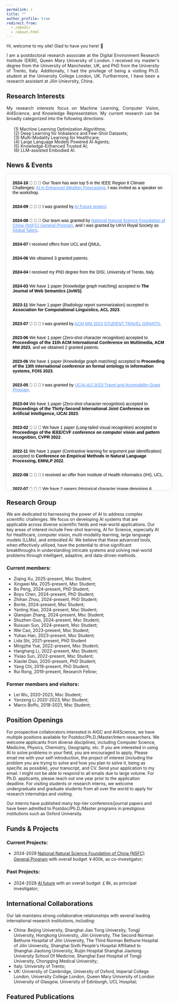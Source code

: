 ```yaml
---
permalink: /
title: ""
author_profile: true
redirect_from: 
  - /about/
  - /about.html
---
```


<!-- **Daqian Shi** -->

Hi, welcome to my site! Glad to have you here! 👋

<div style="width: 100%; text-align: justify; margin-bottom: 20px;">
I am a postdoctoral research associate at the Digital Environment Research Institute (DERI), Queen Mary University of London. I received my master's degree from the University of Manchester, UK, and PhD from the University of Trento, Italy. Additionally, I had the privilege of being a visiting Ph.D. student at the University College London, UK. Furthermore, I have been a research assistant at Jilin Unievrsity, China. 
</div>

Research Interests
---------
<div style="width: 100%; text-align: justify; margin-bottom: 20px;">
  My research interests focus on Machine Learning, Computer Vision, AI4Science, and Knowledge Representation. My current research can be broadly categorized into the following directions:
  <!-- My research interests focus on <strong>Machine Learning</strong>, <strong>Computer Vision</strong>, <strong>AI4Science</strong>, and <strong>Knowledge Representation</strong>. My current research can be broadly categorized into the following directions: -->

</div>


<ol style="list-style-type: none; margin-top: 10px; line-height: 1;">
  <li>(1) Machine Learning Optimization Algorithms;</li>
  <li>(2) Deep Learning for Imbalance and Few-Shot Datasets;</li>
  <li>(3) Multi-Modality Learning for Healthcare;</li>
  <li>(4) Large Language Models Powered AI Agents;</li>
  <li>(5) Knowledge-Enhanced Trusted AI;</li>
  <li>(6) LLM-assisted Embodied AI.</li>
</ol>


News & Events
--------
<div style="width: 100%; max-height: 1000px; overflow-y: auto; padding: 20px; background-color: #ffffff; color: #000; border-radius: 10px; font-family: Arial, sans-serif; box-shadow: 0 0 10px rgba(0, 0, 0, 0.1);">

<!-- <a href="" style="color: #4f8ef7;"> </a>-->
<!-- <span style="display: inline-block; width: 50px;"></span> -->

<div style="margin-bottom: 20px;">
  <strong>2024-10</strong> 
  🎉 🎉 🎉 Our Team has won top 5 in the IEEE Region 8 Climate Challenges: <a href="https://www.ieee-ukandireland.org/ieee-region-8-climate-challenges-ai-in-enhanced-weather-forecasting-hackathon/#:~:text=We%20are%20excited%20to%20invite,of%20short%2Dterm%20weather%20forecasts." style="color: #4f8ef7;">AI in Enhanced Weather Forecasting</a>, I was invited as a speaker on the workshop. <br> <br>

  <strong>2024-09</strong> 
  🎉 🎉 🎉 I was granted by <a href="https://www.great.gov.uk/campaign-site/ai-futures/#:~:text=The%20UK%20Government's%20AI%20Futures,the%20UK's%20thriving%20AI%20ecosystem." style="color: #4f8ef7;">AI Future project</a>.  <br> <br>

  <strong>2024-08</strong> 
  🎉 🎉 🎉 Our team was granted by <a href="https://www.nsfc.gov.cn/publish/portal0/tab1417/" style="color: #4f8ef7;">National Natural Science Foundation of China (NSFC) General Program</a>, and I was granted by UKVI Royal Society as <a href="https://www.gov.uk/global-talent" style="color: #4f8ef7;">Global Talent</a>. <br> <br>

  <strong>2024-07</strong> 
  I received offers from UCL and QMUL. <br> <br>

  <strong>2024-06</strong> 
  We obtained 3 granted patents. <br> <br>

  <strong>2024-04</strong> 
  I received my PhD degree from the DISI, University of Trento, Italy. <br> <br>

  <strong>2024-03</strong> 
  We have 1 paper (Knowledge graph matching) accepted to <strong>The Journal of Web Semantics (JoWS)</strong>. <br> <br>

  <strong>2023-11</strong> 
  We have 1 paper (Radiology report summarization) accepted to <strong>Association for Computational Linguistics, ACL 2023</strong>. <br> <br>

  <strong>2023-07</strong> 
  🎉 🎉 🎉 I was granted by <a href="https://www.acmmm2023.org/student-travel-grants/#:~:text=Students%20must%20apply%20for%20a,for%20a%20SIGMM%20travel%20award." style="color: #4f8ef7;">ACM MM 2023 STUDENT TRAVEL GRANTS</a>.  <br> <br>

  <strong>2023-06</strong> 
  We have 1 paper (Zero-shot character recognition) accepted to <strong>Proceedings of the 31th ACM International Conference on Multimedia, ACM MM 2023</strong>, and we obtained 2 granted patents. <br> <br>

  <strong>2023-06</strong> 
  We have 1 paper (Knowledge graph matching) accepted to <strong>Proceeding of the 13th international conference on formal ontology in information systems, FOIS 2023</strong>. <br> <br>

  <strong>2023-05</strong> 
  🎉 🎉 🎉 I was granted by <a href="https://ijcai-23.org/ijcai-aij-2023-travel-and-accessibility-grant-program/#:~:text=Application%20Procedure&text=Applicants%20must%20submit%20the%20IJCAI,(before%20early%20registration%20deadline)." style="color: #4f8ef7;">IJCAI-AIJ 2023 Travel and Accessibility Grant Program</a>. <br> <br>

  <strong>2023-04</strong> 
  We have 1 paper (Zero-shot character recognition) accepted to <strong>Proceedings of the Thirty-Second International Joint Conference on Artificial Intelligence, IJCAI 2023</strong>. <br> <br>

  <strong>2023-02</strong> 
  🎉 🎉 🎉 We have 1 paper (Long-tailed visual recognition) accepted to <strong>Proceedings of the IEEE/CVF conference on computer vision and pattern recognition, CVPR 2022</strong>. <br> <br>

  <strong>2022-11</strong> 
  We have 1 paper (Contrastive learning for argument pair identification) accepted to <strong>Conference on Empirical Methods in Natural Language Processing, EMNLP 2022</strong>. <br> <br>

  <strong>2022-08</strong> 
  🎉 🎉 🎉 I received an offer from Institute of Health Informatics (IHI), UCL. <br> <br>

  <strong>2022-07</strong> 
  🎉 🎉 🎉 We have 2 papers (Historical character image denoising & Character image classification) accepted to <strong>ACM international conference on multimedia, ACM MM 2022</strong>. <br> <br>

  <strong>2022-06</strong> 
  We obtained 2 granted patents. <br> <br>

  <strong>2022-03</strong> 
  We have 1 paper (Historical character classification) accepted to <strong>Association for Computational Linguistics, ACL 2022</strong>. <br> <br>

  <strong>2021-09</strong> 
  We have 1 paper (Few-shot remote sensing scene classification) accepted to <strong>IEEE Transactions on Geoscience and Remote Sensing Journal (TGRS)</strong>. <br> <br>

  <strong>2021-07</strong> 
  We have 1 paper (Knowledge graph matching) accepted to <strong>The 20th International Semantic Web Conference, ISWC 2021</strong>. <br> <br>

  <strong>2021-06</strong> 
  We obtained 2 granted patents and 4 software copyrights. <br> <br>

  <strong>2020-02</strong> 
  🎉 🎉 🎉 We have 1 paper (Knowledge-based learning path recommendation) accepted to <strong>Knowledge-Based Systems Journal (KBS)</strong>. <br> <br>

  <strong>2018-09</strong> 
🎉 🎉 🎉 I received an offer for a research assistant position at Jilin University. <br> <br>

  <strong>2018-09</strong> 
🎉 🎉 🎉 I finished my Master's degree from the Unievrsity of Manchester with a Distinction (top 5%). <br> <br>
</div>


</div>

Research Group
------------------
We are dedicated to harnessing the power of AI to address complex scientific challenges. We focus on developing AI systems that are applicable across diverse scientific fields and real-world applications. Our key areas of interest include Few-shot learning, AI for Science, especially AI for Healthcare, computer vision, multi-modality learning, large language models (LLMs), and embodied AI. We believe that these advanced tools, when effectively utilized, have the potential to drive significant breakthroughs in understanding intricate systems and solving real-world problems through intelligent, adaptive, and data-driven methods.

### Current members:

- Ziqing Xu, 2025-present, Msc Student;
- Xingwei Ma, 2025-present, Msc Student;
- Bo Peng, 2024-present, PhD Student;
- Boyu Chen, 2024-present, PhD Student;
- Zhihan Zhou, 2024-present, PhD Student;
- Borite, 2024-present, Msc Student;
- Yanling Xiao, 2024-present, Msc Student;
- Qianqian Zhang, 2024-present, Msc Student;
- Shuzhen Guo, 2024-present, Msc Student;
- Ruixuan Sun, 2024-present, Msc Student;
- Wei Cao, 2023-present, Msc Student;
- Yuhao Han, 2023-present, Msc Student;
- Lida Shi, 2021-present, PhD Student
- Mingzhe Yue, 2022-present, Msc Student;
- Hanghang Li, 2022-present, Msc Student;
- Yixiao Sun, 2022-present, Msc Student;
- Xiaolei Diao, 2020-present, PhD Student;
- Yang Chi, 2019-present, PhD Student;
- Rui Rong, 2019-present, Research Fellow;


### Former members and visitors:

- Lei Wu, 2020-2023, Msc Student;
- Yanzeng Li 2020-2023, Msc Student;
- Marco Boffo, 2018-2021, Msc Student;


Position Openings
------------------

For prospective collaborators interested in AIGC and AI4Science, we have multiple positions available for Postdoc/Ph.D./Master/Intern researchers. We welcome applicants from diverse disciplines, including Computer Science, Medicine, Physics, Chemistry, Geography, etc. If you are interested in using AI to solve problems in your field, you are encouraged to apply. Please email me with your self-introduction, the project of interest (including the problem you are trying to solve and how you plan to solve it, being as specific as possible), your transcript, and CV. Send your application to my email. I might not be able to respond to all emails due to large volume. For Ph.D. applicants, please reach out one year prior to the application deadline. For visiting students or research interns, we welcome undergraduate and graduate students from all over the world to apply for research internships and visiting. 

Our interns have published many top-tier conference/journal papers and have been admitted to Postdoc/Ph.D./Master programs in prestigious institutions such as Oxford University. 


Funds & Projects
---------

### Current Projects:

- 2024-2028 [National Natural Science Foundation of China (NSFC) General Program](https://www.nsfc.gov.cn/publish/portal0/tab1417/) with overall budget ￥400k, as co-investigator;


### Past Projects:

- 2024-2028 [AI future](https://www.great.gov.uk/campaign-site/ai-futures/#:~:text=The%20UK%20Government's%20AI%20Futures,the%20UK's%20thriving%20AI%20ecosystem.) with an overall budget ￡8k, as principal investigator;

International Collaborations
---------
Our lab maintains strong collaborative relationships with several leading international research institutions, including:
- China: Beijing University, Shanghai Jiao Tong University, Tongji University, Hongkong University, Jilin University, The Second Norman Bethune Hospital of Jilin University, The Third Norman Bethune Hospital of Jilin University, Shanghai Sixth People's Hospital Affiliated to Shanghai Jiaotong University, Ruijin Hospital Shanghai Jiaotong University School Of Medicine, Shanghai East Hospital of Tongji University, Chongqing Medical University;
- Italy: University of Trento;
- UK: University of Cambridge, University of Oxford, Imperial College London, University College London, Queen Mary University of London University of Glasgow, University of Edinburgh, UCL Hospital;


Featured Publications
---------

